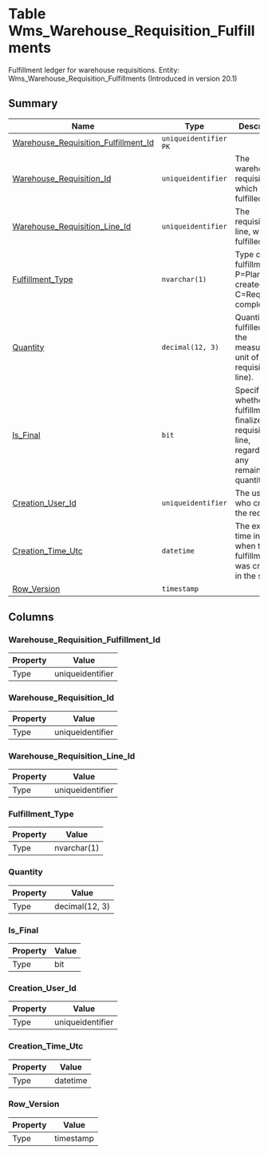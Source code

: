 # Table Wms_Warehouse_Requisition_Fulfillments

Fulfillment ledger for warehouse requisitions. Entity: Wms_Warehouse_Requisition_Fulfillments (Introduced in version 20.1)

## Summary

| Name | Type | Description |
| - | - | --- |
|[Warehouse_Requisition_Fulfillment_Id](#warehouse_requisition_fulfillment_id)|`uniqueidentifier` `PK`||
|[Warehouse_Requisition_Id](#warehouse_requisition_id)|`uniqueidentifier` |The warehouse requisiton, which is fulfilled.|
|[Warehouse_Requisition_Line_Id](#warehouse_requisition_line_id)|`uniqueidentifier` |The requisition line, which is fulfilled.|
|[Fulfillment_Type](#fulfillment_type)|`nvarchar(1)` |Type of fulfillment: P=Plan created; C=Requisition completed.|
|[Quantity](#quantity)|`decimal(12, 3)` |Quantity fulfilled (in the measurement unit of the requisition line).|
|[Is_Final](#is_final)|`bit` |Specifies whether this fulfillment finalizes the requisition line, regardless of any remaining quantities.|
|[Creation_User_Id](#creation_user_id)|`uniqueidentifier` |The user, who created the record.|
|[Creation_Time_Utc](#creation_time_utc)|`datetime` |The exact time in UTC, when the fulfillment was created in the system.|
|[Row_Version](#row_version)|`timestamp` ||

## Columns

### Warehouse_Requisition_Fulfillment_Id

| Property | Value |
| - | - |
|Type|uniqueidentifier|

### Warehouse_Requisition_Id

| Property | Value |
| - | - |
|Type|uniqueidentifier|

### Warehouse_Requisition_Line_Id

| Property | Value |
| - | - |
|Type|uniqueidentifier|

### Fulfillment_Type

| Property | Value |
| - | - |
|Type|nvarchar(1)|

### Quantity

| Property | Value |
| - | - |
|Type|decimal(12, 3)|

### Is_Final

| Property | Value |
| - | - |
|Type|bit|

### Creation_User_Id

| Property | Value |
| - | - |
|Type|uniqueidentifier|

### Creation_Time_Utc

| Property | Value |
| - | - |
|Type|datetime|

### Row_Version

| Property | Value |
| - | - |
|Type|timestamp|



